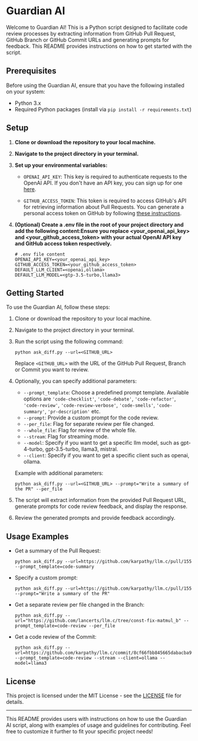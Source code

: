 # Guardian AI

Welcome to Guardian AI!
This is a Python script designed to facilitate code review processes by extracting information from GitHub Pull Request, GitHub Branch or GitHub Commit URLs and generating prompts for feedback. This README provides instructions on how to get started with the script.

## Prerequisites

Before using the Guardian AI, ensure that you have the following installed on your system:

- Python 3.x
- Required Python packages (install via `pip install -r requirements.txt`)


## Setup

1. **Clone or download the repository to your local machine.**

2. **Navigate to the project directory in your terminal.**

3. **Set up your environmental variables:**

   - `OPENAI_API_KEY`: This key is required to authenticate requests to the OpenAI API. If you don't have an API key, you can sign up for one [here](https://platform.openai.com/signup).
   
   - `GITHUB_ACCESS_TOKEN`: This token is required to access GitHub's API for retrieving information about Pull Requests. You can generate a personal access token on GitHub by following [these instructions](https://docs.github.com/en/authentication/keeping-your-account-and-data-secure/creating-a-personal-access-token).

4. **(Optional) Create a .env file in the root of your project directory and add the following content:Ensure you replace <your_openai_api_key> and <your_github_access_token> with your actual OpenAI API key and GitHub access token respectively.**
    ```
    # .env file content
    OPENAI_API_KEY=<your_openai_api_key>
    GITHUB_ACCESS_TOKEN=<your_github_access_token>
    DEFAULT_LLM_CLIENT=<openai,ollama>
    DEFAULT_LLM_MODEL=<gtp-3.5-turbo,llama3>
    ```

## Getting Started

To use the Guardian AI, follow these steps:

1. Clone or download the repository to your local machine.

2. Navigate to the project directory in your terminal.

3. Run the script using the following command:

   ```
   python ask_diff.py --url=<GITHUB_URL>
   ```

   Replace `<GITHUB_URL>` with the URL of the GitHub Pull Request, Branch or Commit you want to review.

4. Optionally, you can specify additional parameters:
   - `--prompt_template`: Choose a predefined prompt template. Available options are `'code-checklist'`, `'code-debate'`, `'code-refactor'`, `'code-review'`, `'code-review-verbose'`, `'code-smells'`, `'code-summary'`, `'pr-description'` etc.
   - `--prompt`: Provide a custom prompt for the code review.
   - `--per_file`: Flag for separate review per file changed.
   - `--whole_file`: Flag for review of the whole file.
   - `--stream`: Flag for streaming mode.
   - `--model`: Specify if you want to get a specific llm model, such as gpt-4-turbo, gpt-3.5-turbo, llama3, mistral.
   - `--client`: Specify if you want to get a specific client such as openai, ollama.

   Example with additional parameters:
   ```
   python ask_diff.py --url=<GITHUB_URL> --prompt="Write a summary of the PR" --per_file
   ```

5. The script will extract information from the provided Pull Request URL, generate prompts for code review feedback, and display the response.

6. Review the generated prompts and provide feedback accordingly.

## Usage Examples

- Get a summary of the Pull Request:
  ```
  python ask_diff.py --url=https://github.com/karpathy/llm.c/pull/155 --prompt_template=code-summary
  ```

- Specify a custom prompt:
  ```
  python ask_diff.py --url=https://github.com/karpathy/llm.c/pull/155 --prompt="Write a summary of the PR"
  ```

- Get a separate review per file changed in the Branch:
  ```
  python ask_diff.py --url="https://github.com/lancerts/llm.c/tree/const-fix-matmul_b" --prompt_template=code-review --per_file
  ```

- Get a code review of the Commit:
  ```
  python ask_diff.py --url=https://github.com/karpathy/llm.c/commit/8cf66fbb845665dabacba992e8a92631132a58d8 --prompt_template=code-review --stream --client=ollama --model=llama3
  ```

## License

This project is licensed under the MIT License - see the [LICENSE](LICENSE) file for details.

--- 

This README provides users with instructions on how to use the Guardian AI script, along with examples of usage and guidelines for contributing. Feel free to customize it further to fit your specific project needs!
